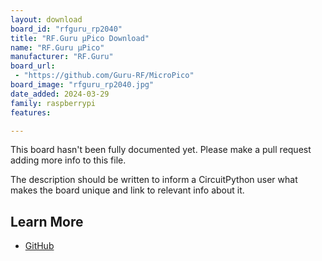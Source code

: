```yaml
---
layout: download
board_id: "rfguru_rp2040"
title: "RF.Guru µPico Download"
name: "RF.Guru µPico"
manufacturer: "RF.Guru"
board_url:
 - "https://github.com/Guru-RF/MicroPico"
board_image: "rfguru_rp2040.jpg"
date_added: 2024-03-29
family: raspberrypi
features:

---
```


This board hasn't been fully documented yet. Please make a pull request adding more info to this file.

The description should be written to inform a CircuitPython user what makes the board unique and link to relevant info about it.


## Learn More

* [GitHub](https://github.com/Guru-RF/MicroPico)
